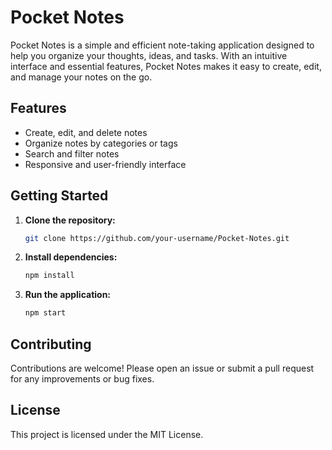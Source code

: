 # Pocket Notes

Pocket Notes is a simple and efficient note-taking application designed to help you organize your thoughts, ideas, and tasks. With an intuitive interface and essential features, Pocket Notes makes it easy to create, edit, and manage your notes on the go.

## Features

- Create, edit, and delete notes
- Organize notes by categories or tags
- Search and filter notes
- Responsive and user-friendly interface

## Getting Started

1. **Clone the repository:**
    ```bash
    git clone https://github.com/your-username/Pocket-Notes.git
    ```
2. **Install dependencies:**
    ```bash
    npm install
    ```
3. **Run the application:**
    ```bash
    npm start
    ```

## Contributing

Contributions are welcome! Please open an issue or submit a pull request for any improvements or bug fixes.

## License

This project is licensed under the MIT License.
